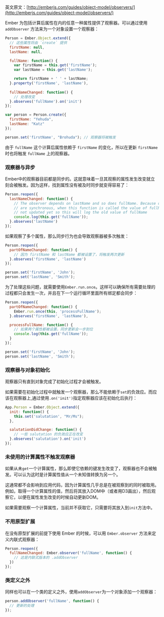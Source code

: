 英文原文：[http://emberjs.com/guides/object-model/observers/](http://emberjs.com/guides/object-model/observers/)

Ember 为包括计算后属性在内的任意一种属性提供了观察器。可以通过使用 `addObserver` 方法来为一个对象设置一个观察器：

```javascript
Person = Ember.Object.extend({
  // 这些属性将由 `create` 提供
  firstName: null,
  lastName: null,

  fullName: function() {
    var firstName = this.get('firstName');
    var lastName = this.get('lastName');

    return firstName + ' ' + lastName;
  }.property('firstName', 'lastName'),
  
  fullNameChanged: function() {
    // 处理改变
  }.observes('fullName').on('init')
});

var person = Person.create({
  firstName: "Yehuda",
  lastName: "Katz"
});

person.set('firstName', "Brohuda"); // 观察器将被触发
```

由于 `fullName` 这个计算后属性依赖于 `firstName` 的变化，所以在更新 `firstName` 时也将触发 `fullName` 上的观察器。

### 观察器与异步

Ember中的观察器目前都是同步的。这就意味着一旦其观察的属性发生改变就立刻会被触发。因为这样，找到属性没有被及时同步就变得容易了：

```javascript
Person.reopen({
  lastNameChanged: function() {
    // The observer depends on lastName and so does fullName. Because observers
    // are synchronous, when this function is called the value of fullName is
    // not updated yet so this will log the old value of fullName
    console.log(this.get('fullName'));
  }.observes('lastName')
});
```

如果观察了多个属性，那么同步行为也会导致观察器被多次触发：

```javascript
Person.reopen({
  partOfNameChanged: function() {
    // 因为 firstName 和 lastName 都被设置了，将触发两次更新
  }.observes('firstName', 'lastName')
});

person.set('firstName', 'John');
person.set('lastName', 'Smith');
```

为了处理这些问题，就需要使用`Ember.run.once`。这样可以确保所有需要处理的过程都只会发生一次，并且在下一个运行循环里面所有绑定都会同步：

```javascript
Person.reopen({
  partOfNameChanged: function() {
    Ember.run.once(this, 'processFullName');
  }.observes('firstName', 'lastName'),

  processFullName: function() {
    // 如果两个属性都被设置，同步更新会一步到位
    console.log(this.get('fullName'));
  }
});

person.set('firstName', 'John');
person.set('lastName', 'Smith');
```

### 观察器与对象初始化

观察器只有直到对象完成了初始化过程才会被触发。

如果需要在初始化过程中就触发一个观察器，那么不能依赖于`set`的负效应。而应该在观察器上,通过使用`.on('init')`指定观察器应该在初始化后执行：

```javascript
App.Person = Ember.Object.extend({
  init: function() {
    this.set('salutation', "Mr/Ms");
  },

  salutationDidChange: function() {
    // 一些 salutation 的负效应正在改变
  }.observes('salutation').on('init')
});
```

### 未使用的计算属性不触发观察器

如果从未`get`一个计算属性，那么即使它依赖的键发生改变了，观察器也不会被触发。可以认为这时是计算属性值从一个未知值转换为另一个。

这通常都不会影响到应用代码，因为计算属性几乎总是在被观察到的同时被取用。例如，取得一个计算属性的值，然后将其放入DOM中（或者用D3画出），然后观察它，以便在属性发生改变的时候自动更新DOM。

如果需要观察一个计算属性，当前并不获取它，只需要将其放入到`init`方法中。

### 不用原型扩展

在没有原型扩展的前提下使用 Ember 的时候，可以用 `Ember.observer` 方法来定义内联式观察器：

```javascript
Person.reopen({
  fullNameChanged: Ember.observer('fullName', function() {
    // 这是内联式版本的 .addObserver
  })
});
```

### 类定义之外

同样也可以在一个类的定义之外，使用`addObserver`为一个对象添加一个观察器：

```javascript
person.addObserver('fullName', function() {
  // 更新的处理
});
```
